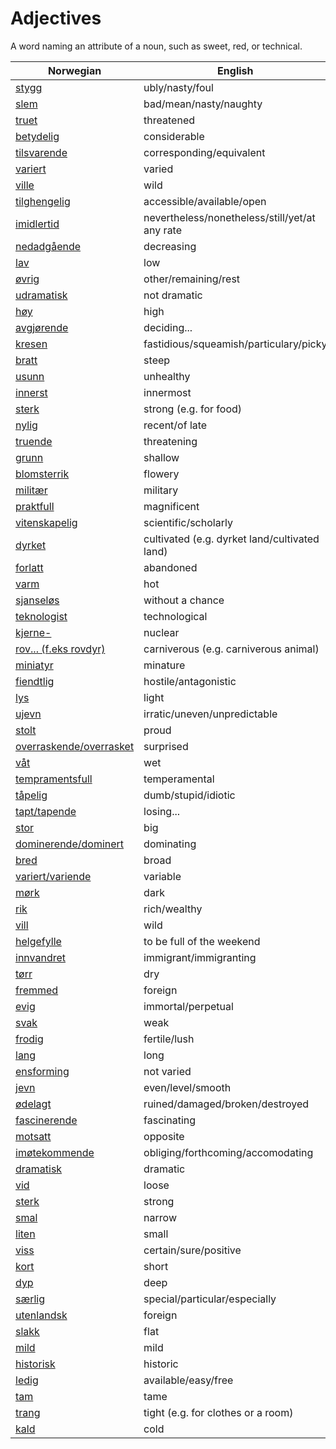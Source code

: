# Adjectives

A word naming an attribute of a noun, such as sweet, red, or technical.

| Norwegian | English |
| --- | --- |
| [stygg](https://www.ordnett.no/search?language=no&phrase=stygg) | ubly/nasty/foul |
| [slem](https://www.ordnett.no/search?language=no&phrase=slem) | bad/mean/nasty/naughty |
| [truet](https://www.ordnett.no/search?language=no&phrase=truet) | threatened |
| [betydelig](https://www.ordnett.no/search?language=no&phrase=betydelig) | considerable |
| [tilsvarende](https://www.ordnett.no/search?language=no&phrase=tilsvarende) | corresponding/equivalent |
| [variert](https://www.ordnett.no/search?language=no&phrase=variert) | varied |
| [ville](https://www.ordnett.no/search?language=no&phrase=ville) | wild |
| [tilghengelig](https://www.ordnett.no/search?language=no&phrase=tilghengelig) | accessible/available/open |
| [imidlertid](https://www.ordnett.no/search?language=no&phrase=imidlertid) | nevertheless/nonetheless/still/yet/at any rate |
| [nedadgående](https://www.ordnett.no/search?language=no&phrase=nedadgående) | decreasing |
| [lav](https://www.ordnett.no/search?language=no&phrase=lav) | low |
| [øvrig](https://www.ordnett.no/search?language=no&phrase=øvrig) | other/remaining/rest |
| [udramatisk](https://www.ordnett.no/search?language=no&phrase=udramatisk) | not dramatic |
| [høy](https://www.ordnett.no/search?language=no&phrase=høy) | high |
| [avgjørende](https://www.ordnett.no/search?language=no&phrase=avgjørende) | deciding... |
| [kresen](https://www.ordnett.no/search?language=no&phrase=kresen) | fastidious/squeamish/particulary/picky |
| [bratt](https://www.ordnett.no/search?language=no&phrase=bratt) | steep |
| [usunn](https://www.ordnett.no/search?language=no&phrase=usunn) | unhealthy |
| [innerst](https://www.ordnett.no/search?language=no&phrase=innerst) | innermost |
| [sterk](https://www.ordnett.no/search?language=no&phrase=sterk) | strong (e.g. for food) |
| [nylig](https://www.ordnett.no/search?language=no&phrase=nylig) | recent/of late |
| [truende](https://www.ordnett.no/search?language=no&phrase=truende) | threatening |
| [grunn](https://www.ordnett.no/search?language=no&phrase=grunn) | shallow |
| [blomsterrik](https://www.ordnett.no/search?language=no&phrase=blomsterrik) | flowery |
| [militær](https://www.ordnett.no/search?language=no&phrase=militær) | military |
| [praktfull](https://www.ordnett.no/search?language=no&phrase=praktfull) | magnificent |
| [vitenskapelig](https://www.ordnett.no/search?language=no&phrase=vitenskapelig) | scientific/scholarly |
| [dyrket](https://www.ordnett.no/search?language=no&phrase=dyrket) | cultivated (e.g. dyrket land/cultivated land) |
| [forlatt](https://www.ordnett.no/search?language=no&phrase=forlatt) | abandoned |
| [varm](https://www.ordnett.no/search?language=no&phrase=varm) | hot |
| [sjanseløs](https://www.ordnett.no/search?language=no&phrase=sjanseløs) | without a chance |
| [teknologist](https://www.ordnett.no/search?language=no&phrase=teknologist) | technological |
| [kjerne-](https://www.ordnett.no/search?language=no&phrase=kjerne-) | nuclear |
| [rov... (f.eks rovdyr)](https://www.ordnett.no/search?language=no&phrase=rov...%20(f.eks%20rovdyr)) | carniverous (e.g. carniverous animal) |
| [miniatyr](https://www.ordnett.no/search?language=no&phrase=miniatyr) | minature |
| [fiendtlig](https://www.ordnett.no/search?language=no&phrase=fiendtlig) | hostile/antagonistic |
| [lys](https://www.ordnett.no/search?language=no&phrase=lys) | light |
| [ujevn](https://www.ordnett.no/search?language=no&phrase=ujevn) | irratic/uneven/unpredictable |
| [stolt](https://www.ordnett.no/search?language=no&phrase=stolt) | proud |
| [overraskende/overrasket](https://www.ordnett.no/search?language=no&phrase=overraskende/overrasket) | surprised |
| [våt](https://www.ordnett.no/search?language=no&phrase=våt) | wet |
| [tempramentsfull](https://www.ordnett.no/search?language=no&phrase=tempramentsfull) | temperamental |
| [tåpelig](https://www.ordnett.no/search?language=no&phrase=tåpelig) | dumb/stupid/idiotic |
| [tapt/tapende](https://www.ordnett.no/search?language=no&phrase=tapt/tapende) | losing... |
| [stor](https://www.ordnett.no/search?language=no&phrase=stor) | big |
| [dominerende/dominert](https://www.ordnett.no/search?language=no&phrase=dominerende/dominert) | dominating |
| [bred](https://www.ordnett.no/search?language=no&phrase=bred) | broad |
| [variert/variende](https://www.ordnett.no/search?language=no&phrase=variert/variende) | variable |
| [mørk](https://www.ordnett.no/search?language=no&phrase=mørk) | dark |
| [rik](https://www.ordnett.no/search?language=no&phrase=rik) | rich/wealthy |
| [vill](https://www.ordnett.no/search?language=no&phrase=vill) | wild |
| [helgefylle](https://www.ordnett.no/search?language=no&phrase=helgefylle) | to be full of the weekend |
| [innvandret](https://www.ordnett.no/search?language=no&phrase=innvandret) | immigrant/immigranting |
| [tørr](https://www.ordnett.no/search?language=no&phrase=tørr) | dry |
| [fremmed](https://www.ordnett.no/search?language=no&phrase=fremmed) | foreign |
| [evig](https://www.ordnett.no/search?language=no&phrase=evig) | immortal/perpetual |
| [svak](https://www.ordnett.no/search?language=no&phrase=svak) | weak |
| [frodig](https://www.ordnett.no/search?language=no&phrase=frodig) | fertile/lush |
| [lang](https://www.ordnett.no/search?language=no&phrase=lang) | long |
| [ensforming](https://www.ordnett.no/search?language=no&phrase=ensforming) | not varied |
| [jevn](https://www.ordnett.no/search?language=no&phrase=jevn) | even/level/smooth |
| [ødelagt](https://www.ordnett.no/search?language=no&phrase=ødelagt) | ruined/damaged/broken/destroyed |
| [fascinerende](https://www.ordnett.no/search?language=no&phrase=fascinerende) | fascinating |
| [motsatt](https://www.ordnett.no/search?language=no&phrase=motsatt) | opposite |
| [imøtekommende](https://www.ordnett.no/search?language=no&phrase=imøtekommende) | obliging/forthcoming/accomodating |
| [dramatisk](https://www.ordnett.no/search?language=no&phrase=dramatisk) | dramatic |
| [vid](https://www.ordnett.no/search?language=no&phrase=vid) | loose |
| [sterk](https://www.ordnett.no/search?language=no&phrase=sterk) | strong |
| [smal](https://www.ordnett.no/search?language=no&phrase=smal) | narrow |
| [liten](https://www.ordnett.no/search?language=no&phrase=liten) | small |
| [viss](https://www.ordnett.no/search?language=no&phrase=viss) | certain/sure/positive |
| [kort](https://www.ordnett.no/search?language=no&phrase=kort) | short |
| [dyp](https://www.ordnett.no/search?language=no&phrase=dyp) | deep |
| [særlig](https://www.ordnett.no/search?language=no&phrase=særlig) | special/particular/especially |
| [utenlandsk](https://www.ordnett.no/search?language=no&phrase=utenlandsk) | foreign |
| [slakk](https://www.ordnett.no/search?language=no&phrase=slakk) | flat |
| [mild](https://www.ordnett.no/search?language=no&phrase=mild) | mild |
| [historisk](https://www.ordnett.no/search?language=no&phrase=historisk) | historic |
| [ledig](https://www.ordnett.no/search?language=no&phrase=ledig) | available/easy/free |
| [tam](https://www.ordnett.no/search?language=no&phrase=tam) | tame |
| [trang](https://www.ordnett.no/search?language=no&phrase=trang) | tight (e.g. for clothes or a room) |
| [kald](https://www.ordnett.no/search?language=no&phrase=kald) | cold |

